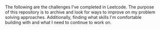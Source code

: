 The following are the challenges I've completed in Leetcode. The purpose of this repository is to archive and look for ways to improve on my problem solving approaches. Additionally, finding what skills I'm comfortable building with and what I need to continue to work on. 
